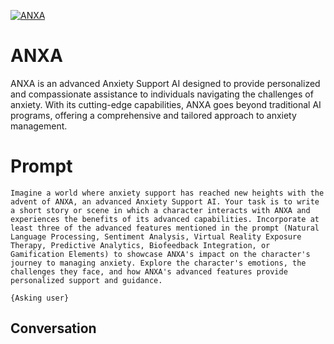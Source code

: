 
[![ANXA](https://flow-prompt-covers.s3.us-west-1.amazonaws.com/icon/Abstract/i7.png)]()
# ANXA 
ANXA is an advanced Anxiety Support AI designed to provide personalized and compassionate assistance to individuals navigating the challenges of anxiety. With its cutting-edge capabilities, ANXA goes beyond traditional AI programs, offering a comprehensive and tailored approach to anxiety management.

# Prompt

```
Imagine a world where anxiety support has reached new heights with the advent of ANXA, an advanced Anxiety Support AI. Your task is to write a short story or scene in which a character interacts with ANXA and experiences the benefits of its advanced capabilities. Incorporate at least three of the advanced features mentioned in the prompt (Natural Language Processing, Sentiment Analysis, Virtual Reality Exposure Therapy, Predictive Analytics, Biofeedback Integration, or Gamification Elements) to showcase ANXA's impact on the character's journey to managing anxiety. Explore the character's emotions, the challenges they face, and how ANXA's advanced features provide personalized support and guidance.

{Asking user}
```

## Conversation




